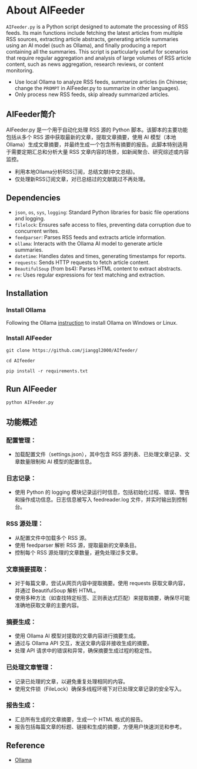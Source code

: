 # About AIFeeder

`AIFeeder.py` is a Python script designed to automate the processing of RSS feeds. Its main functions include fetching the latest articles from multiple RSS sources, extracting article abstracts, generating article summaries using an AI model (such as Ollama), and finally producing a report containing all the summaries. This script is particularly useful for scenarios that require regular aggregation and analysis of large volumes of RSS article content, such as news aggregation, research reviews, or content monitoring.

- Use local Ollama to analyze RSS feeds, summarize articles (in Chinese; change the `PROMPT` in AIFeeder.py to summarize in other languages).
- Only process new RSS feeds, skip already summarized articles.

## AIFeeder简介

AIFeeder.py 是一个用于自动化处理 RSS 源的 Python 脚本。该脚本的主要功能包括从多个 RSS 源中获取最新的文章，提取文章摘要，使用 AI 模型（本地Ollama）生成文章摘要，并最终生成一个包含所有摘要的报告。此脚本特别适用于需要定期汇总和分析大量 RSS 文章内容的场景，如新闻聚合、研究综述或内容监控。

- 利用本地Ollama分析RSS订阅，总结文献(中文总结)。
- 仅处理新RSS订阅文章，对已总结过的文献跳过不再处理。

## Dependencies
- `json`, `os`, `sys`, `logging`: Standard Python libraries for basic file operations and logging.
- `filelock`: Ensures safe access to files, preventing data corruption due to concurrent writes.
- `feedparser`: Parses RSS feeds and extracts article information.
- `ollama`: Interacts with the Ollama AI model to generate article summaries.
- `datetime`: Handles dates and times, generating timestamps for reports.
- `requests`: Sends HTTP requests to fetch article content.
- `BeautifulSoup` (from bs4): Parses HTML content to extract abstracts.
- `re`: Uses regular expressions for text matching and extraction.

## Installation
### Install Ollama

Following the Ollama [instruction](https://github.com/ollama/ollama?tab=readme-ov-file) to install Ollama on Windows or Linux.

### Install AIFeeder

```
git clone https://github.com/jianggl2000/AIfeeder/

cd AIfeeder

pip install -r requirements.txt
```
## Run AIFeeder

`python AIFeeder.py`



## 功能概述
### 配置管理：
- 加载配置文件（settings.json），其中包含 RSS 源列表、已处理文章记录、文章数量限制和 AI 模型的配置信息。
### 日志记录：
- 使用 Python 的 logging 模块记录运行时信息，包括初始化过程、错误、警告和操作成功信息。日志信息被写入 feedreader.log 文件，并实时输出到控制台。
### RSS 源处理：
- 从配置文件中加载多个 RSS 源。
- 使用 feedparser 解析 RSS 源，提取最新的文章条目。
- 控制每个 RSS 源处理的文章数量，避免处理过多文章。
### 文章摘要提取：
- 对于每篇文章，尝试从网页内容中提取摘要。使用 requests 获取文章内容，并通过 BeautifulSoup 解析 HTML。
- 使用多种方法（如查找特定标签、正则表达式匹配）来提取摘要，确保尽可能准确地获取文章的主要内容。
### 摘要生成：
- 使用 Ollama AI 模型对提取的文章内容进行摘要生成。
- 通过与 Ollama API 交互，发送文章内容并接收生成的摘要。
- 处理 API 请求中的错误和异常，确保摘要生成过程的稳定性。
### 已处理文章管理：
- 记录已处理的文章，以避免重复处理相同的内容。
- 使用文件锁（FileLock）确保多线程环境下对已处理文章记录的安全写入。
### 报告生成：
- 汇总所有生成的文章摘要，生成一个 HTML 格式的报告。
- 报告包括每篇文章的标题、链接和生成的摘要，方便用户快速浏览和参考。

## Reference
- [Ollama](https://github.com/ollama/ollama?tab=readme-ov-file)


